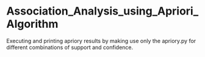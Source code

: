 # Association_Analysis_using_Apriori_Algorithm
Executing and printing apriory results by making use only the apriory.py for different combinations of support and confidence.
